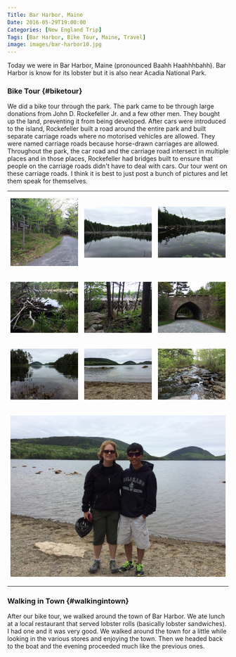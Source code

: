 ```yaml
---
Title: Bar Harbor, Maine
Date: 2016-05-29T19:00:00
Categories: [New England Trip]
Tags: [Bar Harbor, Bike Tour, Maine, Travel]
image: images/bar-harbor10.jpg
---
```


Today we were in Bar Harbor, Maine (pronounced Baahh Haahhhbahh). Bar Harbor is
know for its lobster but it is also near Acadia National Park.

### Bike Tour {#biketour}

We did a bike tour through the park. The park came to be through large donations
from John D. Rockefeller Jr. and a few other men. They bought up the land,
preventing it from being developed. After cars were introduced to the island,
Rockefeller built a road around the entire park and built separate carriage
roads where no motorised vehicles are allowed. They were named carriage roads
because horse-drawn carriages are allowed. Throughout the park, the car road and
the carriage road intersect in multiple places and in those places, Rockefeller
had bridges built to ensure that people on the carriage roads didn't have to
deal with cars. Our tour went on these carriage roads. I think it is best to
just post a bunch of pictures and let them speak for themselves.

<table class="gallery">
<tr>
<td>

![](images/bar-harbor1.jpg)

</td>
<td>

![](images/bar-harbor2.jpg)

</td>
<td>

![](images/bar-harbor3.jpg)

</td>
</tr>
<tr>
<td>

![](images/bar-harbor4.jpg)

</td>
<td>

![](images/bar-harbor5.jpg)

</td>
<td>

![](images/bar-harbor6.jpg)

</td>
</tr>
<tr>
<td>

![](images/bar-harbor7.jpg)

</td>
<td>

![](images/bar-harbor8.jpg)

</td>
<td>

![](images/bar-harbor9.jpg)

</td>
</tr>
<tr>
<td colspan="3">

![](images/bar-harbor10.jpg)

</td>
</tr>
</table>

### Walking in Town {#walkingintown}

After our bike tour, we walked around the town of Bar Harbor. We ate lunch at a
local restaurant that served lobster rolls (basically lobster sandwiches). I had
one and it was very good. We walked around the town for a little while looking
in the various stores and enjoying the town. Then we headed back to the boat and
the evening proceeded much like the previous ones.
